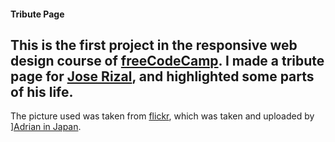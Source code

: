 #### Tribute Page
This is the first project in the responsive web design course of [freeCodeCamp](https://www.freecodecamp.org/). I made a tribute page for [Jose Rizal](https://www.britannica.com/biography/Jose-Rizal), and highlighted some parts of his life.
---
The picture used was taken from [flickr](https://www.flickr.com/photos/98599181@N00/3850348047), which was taken and uploaded by ][Adrian in Japan](https://www.flickr.com/photos/98599181@N00/).